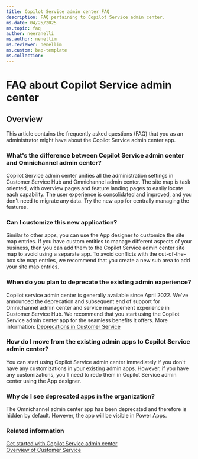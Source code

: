 ```yaml
---
title: Copilot Service admin center FAQ
description: FAQ pertaining to Copilot Service admin center.
ms.date: 04/25/2025
ms.topic: faq
author: neeranelli
ms.author: nenellim
ms.reviewer: nenellim
ms.custom: bap-template
ms.collection:
---
```


# FAQ about Copilot Service admin center

## Overview

This article contains the frequently asked questions (FAQ) that you as an administrator might have about the Copilot Service admin center app.

### What's the difference between Copilot Service admin center and Omnichannel admin center?

Copilot Service admin center unifies all the administration settings in Customer Service Hub and Omnichannel admin center. The site map is task oriented, with overview pages and feature landing pages to easily locate each capability. The user experience is consolidated and improved, and you don't need to migrate any data. Try the new app for centrally managing the features.

### Can I customize this new application?

Similar to other apps, you can use the App designer to  customize the site map entries. If you have custom entities to manage different aspects of your business, then you can add them to the Copilot Service admin center site map to avoid using a separate app. To avoid conflicts with the out-of-the-box site map entries, we recommend that you create a new sub area to add your site map entries.

### When do you plan to deprecate the existing admin experience?

Copilot service admin center is generally available since April 2022. We've announced the deprecation and subsequent end of support for Omnichannel admin center and service management experience in Customer Service Hub. We recommend that you start using the Copilot Service admin center app for the seamless benefits it offers. More information: [Deprecations in Customer Service](../implement/deprecations-customer-service.md#some-admin-apps-are-deprecated)

### How do I move from the existing admin apps to Copilot Service admin center?

You can start using Copilot Service admin center immediately if you don't have any customizations in your existing admin apps. However, if you have any customizations, you'll need to redo them in Copilot Service admin center using the App designer.

### Why do I see deprecated apps in the organization?

The Omnichannel admin center app has been deprecated and therefore is hidden by default. However, the app will be visible in Power Apps.

### Related information

[Get started with Copilot Service admin center](../implement/cs-admin-center.md)  
[Overview of Customer Service](overview.md)  

